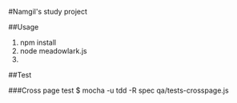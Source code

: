 #Namgil's study project

##Usage

1. npm install
2. node meadowlark.js
3. 


##Test

###Cross page test
$ mocha -u tdd -R spec qa/tests-crosspage.js